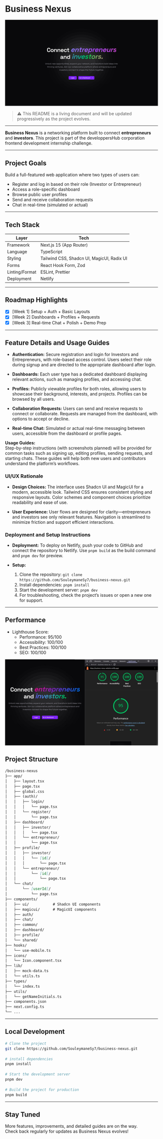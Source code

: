 # Business Nexus

![Business Nexus Preview](/public/preview/preview.png)

> ⚠️ This README is a living document and will be updated progressively as the project evolves.

---

**Business Nexus** is a networking platform built to connect **entrepreneurs** and **investors**. This project is part of the developpersHub corporation frontend development internship challenge.

---

## Project Goals

Build a full-featured web application where two types of users can:

- Register and log in based on their role (Investor or Entrepreneur)
- Access a role-specific dashboard
- Browse public user profiles
- Send and receive collaboration requests
- Chat in real-time (simulated or actual)

---

## Tech Stack

| Layer          | Tech                                       |
| -------------- | ------------------------------------------ |
| Framework      | Next.js 15 (App Router)                    |
| Language       | TypeScript                                 |
| Styling        | Tailwind CSS, Shadcn UI, MagicUI, Radix UI |
| Forms          | React Hook Form, Zod                       |
| Linting/Format | ESLint, Prettier                           |
| Deployment     | Netlify                                    |

---

## Roadmap Highlights

- [x] [Week 1] Setup + Auth + Basic Layouts
- [x] [Week 2] Dashboards + Profiles + Requests
- [x] [Week 3] Real-time Chat + Polish + Demo Prep

---

## Feature Details and Usage Guides

- **Authentication:** Secure registration and login for Investors and Entrepreneurs, with role-based access control. Users select their role during signup and are directed to the appropriate dashboard after login.

- **Dashboards:** Each user type has a dedicated dashboard displaying relevant actions, such as  managing profiles, and accessing chat.

- **Profiles:** Publicly viewable profiles for both roles, allowing users to showcase their background, interests, and projects. Profiles can be browsed by all users.

- **Collaboration Requests:** Users can send and receive requests to connect or collaborate. Requests are managed from the dashboard, with options to accept or decline.

- **Real-time Chat:** Simulated or actual real-time messaging between users, accessible from the dashboard or profile pages.

**Usage Guides:**  
Step-by-step instructions (with screenshots planned) will be provided for common tasks such as signing up, editing profiles, sending requests, and starting chats. These guides will help both new users and contributors understand the platform’s workflows.

### UI/UX Rationale

- **Design Choices:** The interface uses Shadcn UI and MagicUI for a modern, accessible look. Tailwind CSS ensures consistent styling and responsive layouts. Color schemes and component choices prioritize readability and ease of use.

- **User Experience:** User flows are designed for clarity—entrepreneurs and investors see only relevant features. Navigation is streamlined to minimize friction and support efficient interactions.

### Deployment and Setup Instructions

- **Deployment:** To deploy on Netlify, push your code to GitHub and connect the repository to Netlify. Use `pnpm build` as the build command and `pnpm dev` for preview.

- **Setup:**  
  1. Clone the repository: `git clone https://github.com/SouleymaneSy7/business-nexus.git`
  2. Install dependencies: `pnpm install`
  3. Start the development server: `pnpm dev`
  4. For troubleshooting, check the project’s issues or open a new one for support.

---

## Performance

- Lighthouse Score:
  - Performance: 95/100
  - Accessibility: 100/100
  - Best Practices: 100/100
  - SEO: 100/100

![Lighthouse Preview](./public/preview/lighthouse-preview.jpg)

## Project Structure

```md
/business-nexus
├── app/
│   ├── layout.tsx
│   ├── page.tsx
│   ├── global.css
│   ├── (auth)/
│   │   ├── login/
│   │   │   └── page.tsx
│   │   └── register/
│   │       └── page.tsx
│   ├── dashboard/
│   │   ├── investor/
│   │   │   └── page.tsx
│   │   └── entrepreneur/
│   │       └── page.tsx
│   ├── profile/
│   │   ├── investor/
│   │   │   └── [id]/
│   │   │       └── page.tsx
│   │   └── entrepreneur/
│   │       └── [id]/
│   │           └── page.tsx
│   └── chat/
│       └── [userId]/
│           └── page.tsx
├── components/
│   ├── ui/           # Shadcn UI components
│   ├── magicui/      # MagicUI components
│   ├── auth/
│   ├── chat/
│   ├── common/
│   ├── dashboard/
│   ├── profile/
│   └── shared/
├── hooks/
│   └── use-mobile.ts
├── icons/
│   └── Icon.component.tsx
├── lib/
│   ├── mock-data.ts
│   └── utils.ts
├── types/
│   └── index.ts
├── utils/
│   └── getNameInitials.ts
├── components.json
├── next.config.ts
└── ...
```

---

## Local Development

```bash
# Clone the project
git clone https://github.com/SouleymaneSy7/business-nexus.git

# install dependencies
pnpm install

# Start the development server
pnpm dev

# Build the project for production
pnpm build
```

---

## Stay Tuned

More features, improvements, and detailed guides are on the way.  
Check back regularly for updates as Business Nexus evolves!
